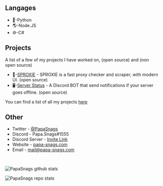 ## Langages
* 🐍-Python
* 🌎-Node.JS
* ⚙️-C#

## Projects
A list of a few of my projects I have worked on, (open source) and (non open source)
* 🤖-[SPROXIE](https://github.com/PapaSnags/SPROXIE) - SPROXIE is a fast proxy checker and scraper, with modern UI. (open source)
* 🖥️-[Server Status](https://github.com/PapaSnags/Server-Status) - A Discord BOT that send notifications if your server goes offline. (open source)

You can find a list of all my projects [here](https://github.com/PapaSnags/Project-Archive/blob/master/README.md)

## Other
* Twitter - [@PapaSnags](https://twitter.com/PapaSnags)
* Discord - Papa.Snags#1555
* Discord Server - [Invite Link](https://discord.com/invite/w7B5nKB)
* Website - [papa-snags.com](https://papa-snags.com/)
* Email - mail@papa-snags.com
<br>

![PapaSnags github stats](https://github-readme-stats.vercel.app/api?username=PapaSnags&show_icons=true&theme=radical)

![PapaSnags repo stats](https://github-readme-stats.vercel.app/api/top-langs/?username=papasnags&theme=radical)
